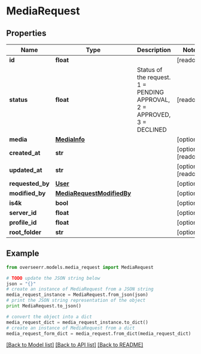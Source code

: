 # MediaRequest


## Properties

Name | Type | Description | Notes
------------ | ------------- | ------------- | -------------
**id** | **float** |  | [readonly] 
**status** | **float** | Status of the request. 1 &#x3D; PENDING APPROVAL, 2 &#x3D; APPROVED, 3 &#x3D; DECLINED | [readonly] 
**media** | [**MediaInfo**](MediaInfo.md) |  | [optional] 
**created_at** | **str** |  | [optional] [readonly] 
**updated_at** | **str** |  | [optional] [readonly] 
**requested_by** | [**User**](User.md) |  | [optional] 
**modified_by** | [**MediaRequestModifiedBy**](MediaRequestModifiedBy.md) |  | [optional] 
**is4k** | **bool** |  | [optional] 
**server_id** | **float** |  | [optional] 
**profile_id** | **float** |  | [optional] 
**root_folder** | **str** |  | [optional] 

## Example

```python
from overseerr.models.media_request import MediaRequest

# TODO update the JSON string below
json = "{}"
# create an instance of MediaRequest from a JSON string
media_request_instance = MediaRequest.from_json(json)
# print the JSON string representation of the object
print MediaRequest.to_json()

# convert the object into a dict
media_request_dict = media_request_instance.to_dict()
# create an instance of MediaRequest from a dict
media_request_form_dict = media_request.from_dict(media_request_dict)
```
[[Back to Model list]](../README.md#documentation-for-models) [[Back to API list]](../README.md#documentation-for-api-endpoints) [[Back to README]](../README.md)


